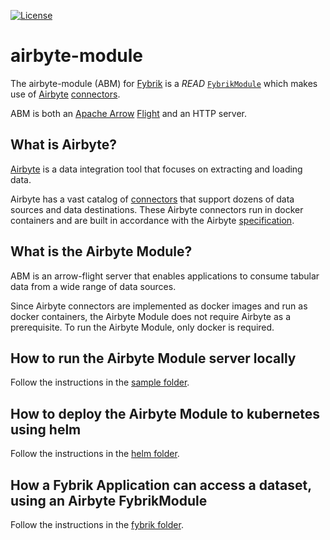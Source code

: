 [![License](https://img.shields.io/badge/License-Apache%202.0-blue.svg)](https://opensource.org/licenses/Apache-2.0)

# airbyte-module

The airbyte-module (ABM) for [Fybrik](https://github.com/fybrik/fybrik) is a *READ* [`FybrikModule`](https://fybrik.io/dev/concepts/modules/) which makes use of [Airbyte](https://airbyte.com/) [connectors](https://docs.airbyte.com/integrations).

ABM is both an [Apache Arrow](https://arrow.apache.org/) [Flight](https://arrow.apache.org/docs/format/Flight.html) and an HTTP server.

## What is Airbyte?
[Airbyte](https://airbyte.com/) is a data integration tool that focuses on extracting and loading data.

Airbyte has a vast catalog of [connectors](https://docs.airbyte.com/integrations) that support dozens of data sources and data destinations. These Airbyte connectors run in docker containers and are built in accordance with the Airbyte [specification](https://docs.airbyte.com/understanding-airbyte/airbyte-specification).

## What is the Airbyte Module?

ABM is an arrow-flight server that enables applications to consume tabular data from a wide range of data sources.

Since Airbyte connectors are implemented as docker images and run as docker containers, the Airbyte Module does not require Airbyte as a prerequisite. To run the Airbyte Module, only docker is required.

## How to run the Airbyte Module server locally

Follow the instructions in the [sample folder](sample/README.md).

## How to deploy the Airbyte Module to kubernetes using helm

Follow the instructions in the [helm folder](helm/README.md).

## How a Fybrik Application can access a dataset, using an Airbyte FybrikModule
Follow the instructions in the [fybrik folder](fybrik/README.md).
